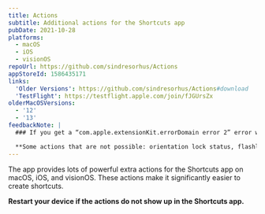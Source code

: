 ```yaml
---
title: Actions
subtitle: Additional actions for the Shortcuts app
pubDate: 2021-10-28
platforms:
  - macOS
  - iOS
  - visionOS
repoUrl: https://github.com/sindresorhus/Actions
appStoreId: 1586435171
links:
  'Older Versions': https://github.com/sindresorhus/Actions#download
  'TestFlight': https://testflight.apple.com/join/fJGUrsZx
olderMacOSVersions:
  - '12'
  - '13'
feedbackNote: |
  ### If you get a “com.apple.extensionKit.errorDomain error 2” error when running your shortcut or if the actions don't show up in the Shortcuts app, restart your device. This is caused by an iOS bug.

  **Some actions that are not possible: orientation lock status, flashlight status, ambient sensor info, flight mode status. Generally, anything related to changing system features/settings or interacting with other apps is not possible.**
---
```


The app provides lots of powerful extra actions for the Shortcuts app on macOS, iOS, and visionOS. These actions make it significantly easier to create shortcuts.

**Restart your device if the actions do not show up in the Shortcuts app.**
